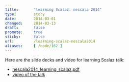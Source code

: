 ```yaml
---
title:       "learning Scalaz: nescala 2014"
type:        story
date:        2014-03-01
changed:     2014-03-13
draft:       false
promote:     true
sticky:      false
url:         /learning-scalaz-nescala2014
aliases:     [ /node/162 ]
---
```

Here are the slide decks and video for learning Scalaz talk:

- [nescala2014_learning_scalaz.pdf](https://github.com/eed3si9n/learning-scalaz/raw/master/talks/nescala2014_learning_scalaz.pdf)
- [video of the talk](https://thenewcircle.com/s/post/1578/learning_scalaz_eugene_yokota_video)

<!--more-->

